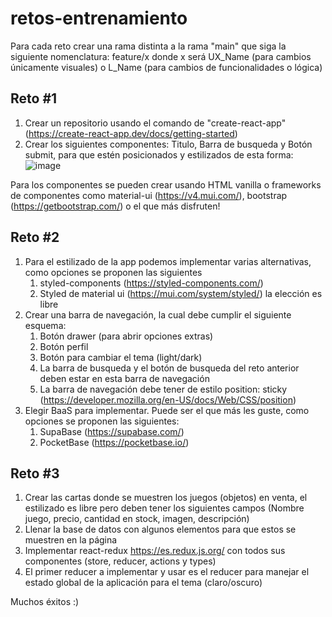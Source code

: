 # retos-entrenamiento

Para cada reto crear una rama distinta a la rama "main" que siga la siguiente nomenclatura: feature/x donde x será UX_Name (para cambios únicamente visuales) o L_Name (para cambios de funcionalidades o lógica)

## Reto #1
1. Crear un repositorio usando el comando de "create-react-app" (https://create-react-app.dev/docs/getting-started) 
2. Crear los siguientes componentes: Titulo, Barra de busqueda y Botón submit, para que estén posicionados y estilizados de esta forma: ![image](https://user-images.githubusercontent.com/26677733/218548015-1f9cc937-72b6-4930-a1df-5f4e7ed6de39.png)

Para los componentes se pueden crear usando HTML vanilla o frameworks de componentes como material-ui (https://v4.mui.com/), bootstrap (https://getbootstrap.com/) o el que más disfruten!

## Reto #2
1. Para el estilizado de la app podemos implementar varias alternativas, como opciones se proponen las siguientes 
    1. styled-components (https://styled-components.com/) 
    2. Styled de material ui (https://mui.com/system/styled/) la elección es libre
3. Crear una barra de navegación, la cual debe cumplir el siguiente esquema:
    1. Botón drawer (para abrir opciones extras)
    2. Botón perfil
    3. Botón para cambiar el tema (light/dark)
    4. La barra de busqueda y el botón de busqueda del reto anterior deben estar en esta barra de navegación
    5. La barra de navegación debe tener de estilo position: sticky (https://developer.mozilla.org/en-US/docs/Web/CSS/position)
4. Elegir BaaS para implementar. Puede ser el que más les guste, como opciones se proponen las siguientes:
    1. SupaBase (https://supabase.com/)
    2. PocketBase (https://pocketbase.io/)
    
## Reto #3
1. Crear las cartas donde se muestren los juegos (objetos) en venta, el estilizado es libre pero deben tener los siguientes campos (Nombre juego, precio, cantidad en stock, imagen, descripción)
2. Llenar la base de datos con algunos elementos para que estos se muestren en la página
3. Implementar react-redux https://es.redux.js.org/ con todos sus componentes (store, reducer, actions y types)
4. El primer reducer a implementar y usar es el reducer para manejar el estado global de la aplicación para el tema (claro/oscuro)
    
    
    
    
Muchos éxitos :)
